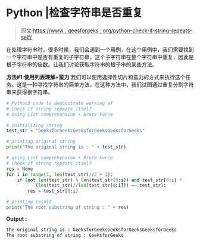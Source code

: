 # Python |检查字符串是否重复

> 原文:[https://www . geesforgeks . org/python-check-if-string-repeats-self/](https://www.geeksforgeeks.org/python-check-if-string-repeats-itself/)

在处理字符串时，很多时候，我们会遇到一个用例，在这个用例中，我们需要找到一个字符串中是否有重复的子字符串，这个子字符串在整个字符串中重复，因此是根子字符串的倍数。让我们讨论获取字符串的根子串的某些方法。

**方法#1:使用列表理解+蛮力**
我们可以使用选择性切片和蛮力的方式来执行这个任务。这是一种寻找字符串的简单方法，在这种方法中，我们试图通过重复分割字符串来获得根字符串。

```py
# Python3 code to demonstrate working of
# Check if string repeats itself
# Using List comprehension + Brute Force

# initializing string 
test_str = "GeeksforGeeksGeeksforGeeksGeeksforGeeks"

# printing original string 
print("The original string is : " + test_str)

# using List comprehension + Brute Force
# Check if string repeats itself
res = None
for i in range(1, len(test_str)//2 + 1):
    if (not len(test_str) % len(test_str[0:i]) and test_str[0:i] *
           (len(test_str)//len(test_str[0:i])) == test_str):
        res = test_str[0:i]

# printing result 
print("The root substring of string : " + res)
```

**Output :**

```py
The original string is : GeeksforGeeksGeeksforGeeksGeeksforGeeks
The root substring of string : GeeksforGeeks

```